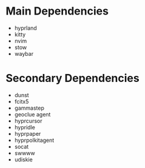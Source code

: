# Main Dependencies
- hyprland
- kitty
- nvim
- stow
- waybar

# Secondary Dependencies
- dunst
- fcitx5
- gammastep
- geoclue agent
- hyprcursor
- hypridle
- hyprpaper
- hyprpolkitagent
- socat
- swwww
- udiskie
